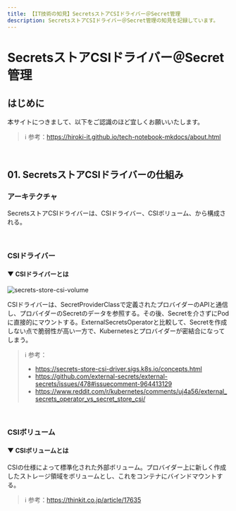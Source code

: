 ```yaml
---
title: 【IT技術の知見】SecretsストアCSIドライバー＠Secret管理
description: SecretsストアCSIドライバー＠Secret管理の知見を記録しています。
---
```


# SecretsストアCSIドライバー＠Secret管理

## はじめに

本サイトにつきまして、以下をご認識のほど宜しくお願いいたします。

> ℹ️ 参考：https://hiroki-it.github.io/tech-notebook-mkdocs/about.html

<br>

## 01. SecretsストアCSIドライバーの仕組み

### アーキテクチャ

SecretsストアCSIドライバーは、CSIドライバー、CSIボリューム、から構成される。

<br>

### CSIドライバー

#### ▼ CSIドライバーとは


![secrets-store-csi-volume](https://raw.githubusercontent.com/hiroki-it/tech-notebook/master/images/secrets-store-csi-volume.png)


CSIドライバーは、SecretProviderClassで定義されたプロバイダーのAPIと通信し、プロバイダーのSecretのデータを参照する。その後、Secretを介さずにPodに直接的にマウントする。ExternalSecretsOperatorと比較して、Secretを作成しない点で脆弱性が高い一方で、Kubernetesとプロバイダーが密結合になってしまう。

> ℹ️ 参考：
> 
> - https://secrets-store-csi-driver.sigs.k8s.io/concepts.html
> - https://github.com/external-secrets/external-secrets/issues/478#issuecomment-964413129
> - https://www.reddit.com/r/kubernetes/comments/uj4a56/external_secrets_operator_vs_secret_store_csi/


<br>

### CSIボリューム

#### ▼ CSIボリュームとは

CSIの仕様によって標準化された外部ボリューム。プロバイダー上に新しく作成したストレージ領域をボリュームとし、これをコンテナにバインドマウントする。

> ℹ️ 参考：https://thinkit.co.jp/article/17635

<br>

